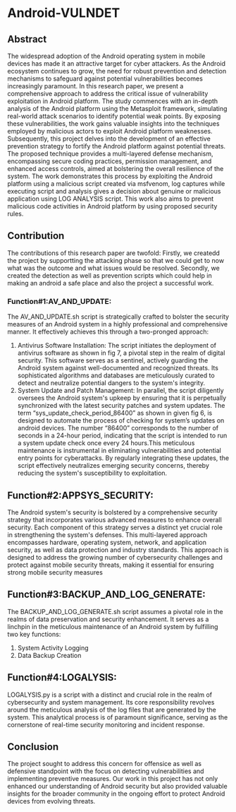 # Android-VULNDET

## Abstract
The widespread adoption of the Android operating system in mobile devices has made it an
attractive target for cyber attackers. As the Android ecosystem continues to grow, the need for robust
prevention and detection mechanisms to safeguard against potential vulnerabilities becomes increasingly
paramount. In this research paper, we present a comprehensive approach to address the critical issue of
vulnerability exploitation in Android platform. The study commences with an in-depth analysis of the Android
platform using the Metasploit framework, simulating real-world attack scenarios to identify potential weak
points. By exposing these vulnerabilities, the work gains valuable insights into the techniques employed by
malicious actors to exploit Android platform weaknesses. Subsequently, this project delves into the
development of an effective prevention strategy to fortify the Android platform against potential threats. The
proposed technique provides a multi-layered defense mechanism, encompassing secure coding practices,
permission management, and enhanced access controls, aimed at bolstering the overall resilience of the system.
The work demonstrates this process by exploiting the Android platform using a malicious script created via
msfvenom, log captures while executing script and analysis gives a decision about genuine or malicious
application using LOG ANALYSIS script. This work also aims to prevent malicious code activities in Android
platform by using proposed security rules.

## Contribution
The contributions of this research paper are twofold: Firstly, we createdd the project by supportting the attacking phase so that we could get to now what was the outcome and what issues would be resolved. Secondly, we created the detection as well as prevention scripts which could help in making an android a safe place and also the project a successful work.


### Function#1:AV_AND_UPDATE:
The AV_AND_UPDATE.sh script is strategically crafted to bolster the security measures of an Android system
in a highly professional and comprehensive manner. It effectively achieves this through a two-pronged
approach:
1. Antivirus Software Installation: The script initiates the deployment of antivirus software as shown in fig 7, a
pivotal step in the realm of digital security. This software serves as a sentinel, actively guarding the Android
system against well-documented and recognized threats. Its sophisticated algorithms and databases are
meticulously curated to detect and neutralize potential dangers to the system's integrity.
2. System Update and Patch Management: In parallel, the script diligently oversees the Android system's
upkeep by ensuring that it is perpetually synchronized with the latest security patches and system updates.
The term “sys_update_check_period_86400” as shown in given fig 6, is designed to automate the process of
checking for system’s updates on android devices. The number “86400” corresponds to the number of seconds
in a 24-hour period, indicating that the script is intended to run a system update check once every 24 hours.This
meticulous maintenance is instrumental in eliminating vulnerabilities and potential entry points for
cyberattacks. By regularly integrating these updates, the script effectively neutralizes emerging security
concerns, thereby reducing the system's susceptibility to exploitation.

## Function#2:APPSYS_SECURITY:
The Android system's security is bolstered by a comprehensive security strategy that incorporates various
advanced measures to enhance overall security. Each component of this strategy serves a distinct yet crucial role
in strengthening the system's defenses. This multi-layered approach encompasses hardware, operating system,
network, and application security, as well as data protection and industry standards. This approach is designed
to address the growing number of cybersecurity challenges and protect against mobile security threats, making
it essential for ensuring strong mobile security measures

## Function#3:BACKUP_AND_LOG_GENERATE:
The BACKUP_AND_LOG_GENERATE.sh script assumes a pivotal role in the realms of data preservation and
security enhancement. It serves as a linchpin in the meticulous maintenance of an Android system by fulfilling
two key functions:
1. System Activity Logging
2. Data Backup Creation

## Function#4:LOGALYSIS:
LOGALYSIS.py is a script with a distinct and crucial role in the realm of cybersecurity and system
management. Its core responsibility revolves around the meticulous analysis of the log files that are generated
by the system. This analytical process is of paramount significance, serving as the cornerstone of real-time
security monitoring and incident response.

## Conclusion
The project sought to address this concern for offensice as well as defensive standpoint with the focus on detecting vulnerabilities and implementing preventive measures. Our work in this project has not only
enhanced our understanding of Android security but also provided valuable insights for the broader community
in the ongoing effort to protect Android devices from evolving threats.
